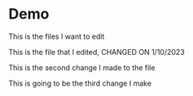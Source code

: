 # Demo

This is the files I want to edit


This is the file that I edited, CHANGED ON 1/10/2023



This is the second change I made to the file



This is going to be the third change I make
